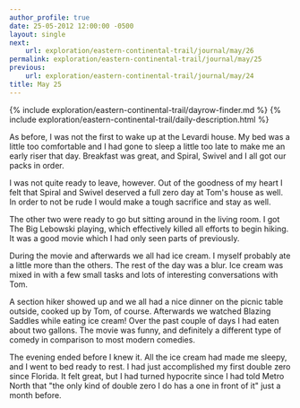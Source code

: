 ```yaml
---
author_profile: true
date: 25-05-2012 12:00:00 -0500
layout: single
next:
    url: exploration/eastern-continental-trail/journal/may/26
permalink: exploration/eastern-continental-trail/journal/may/25
previous:
    url: exploration/eastern-continental-trail/journal/may/24
title: May 25
---
```

{% include exploration/eastern-continental-trail/dayrow-finder.md %}
{% include exploration/eastern-continental-trail/daily-description.html %}

As before, I was not the first to wake up at the Levardi house. My bed was a little too comfortable and I had gone to sleep a little too late to make me an early riser that day. Breakfast was great, and Spiral, Swivel and I all got our packs in order.

I was not quite ready to leave, however. Out of the goodness of my heart I felt that Spiral and Swivel deserved a full zero day at Tom's house as well. In order to not be rude I would make a tough sacrifice and stay as well.

The other two were ready to go but sitting around in the living room. I got The Big Lebowski playing, which effectively killed all efforts to begin hiking. It was a good movie which I had only seen parts of previously.

During the movie and afterwards we all had ice cream. I myself probably ate a little more than the others. The rest of the day was a blur. Ice cream was mixed in with a few small tasks and lots of interesting conversations with Tom.

A section hiker showed up and we all had a nice dinner on the picnic table outside, cooked up by Tom, of course. Afterwards we watched Blazing Saddles while eating ice cream! Over the past couple of days I had eaten about two gallons. The movie was funny, and definitely a different type of comedy in comparison to most modern comedies.

The evening ended before I knew it. All the ice cream had made me sleepy, and I went to bed ready to rest. I had just accomplished my first double zero since Florida. It felt great, but I had turned hypocrite since I had told Metro North that "the only kind of double zero I do has a one in front of it" just a month before.